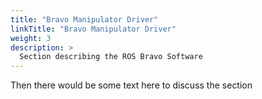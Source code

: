 ```yaml
---
title: "Bravo Manipulator Driver"
linkTitle: "Bravo Manipulator Driver"
weight: 3
description: >
  Section describing the ROS Bravo Software
---
```


Then there would be some text here to discuss the section